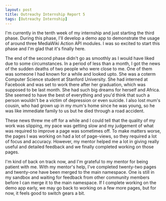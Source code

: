 ```yaml
---
layout: post
title: Outreachy Internship Report 5
tags: [Outreachy Internship]
---
```


I'm currently in the tenth week of my internship and just starting the third phase. During this phase, I'll develop a demo app to demonstrate the usage of around three MediaWiki Action API modules. I was so excited to start this phase and I'm glad that it's finally here. 

The end of the second phase didn't go as smoothly as I would have liked due to some circumstances. In a period of less than a month, I got the news of the sudden deaths of two people who were close to me. One of them was someone I had known for a while and looked upto. She was a coterm Computer Science student at Stanford University. She had interned at Facebook and was set to work there after her graduation, which was supposed to be last month. She had such big dreams for herself and Africa. She seemed to have the best of everything and you'd think that such a person wouldn't be a victim of depression or even suicide. I also lost mum's cousin, who had grown up in my mum's home since he was young, so he was like immediate family to us but he died through a road accident. 

These news threw  me off for a while and I could tell that the quality of my work was slipping, my pace was getting slow and my judgement of what was required to improve a page was sometimes off. To make matters worse, the pages I was working on had a lot of page-views, so they required a lot of focus and accuracy. However, my mentor helped me a lot in giving really useful  and detailed feedback and we finally completed working on those pages.

I'm kind of back on track now, and I'm grateful to my mentor for being patient with me. With my mentor's help, I've completed twenty-two pages and twenty-one have been merged to the main namespace. One is still in my sandbox and waiting for feedback from other community members before I can merge it to the main namespace. If I complete working on the demo app early, we may go back to working on a few more pages, but for now, it feels good to switch gears a bit.